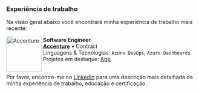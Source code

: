 ### Experiência de trabalho
Na visão geral abaixo você encontrará minha experiência de trabalho mais recente:

[<img align="left" height="94px" width="94px" alt="Accenture" src="https://s3-symbol-logo.tradingview.com/accenture--600.png"/>](https://www.accenture.com/br-pt)

**Software Engineer** \
[**Accenture**](https://www.accenture.com/br-pt) • Contract \
Linguagens & Tecnologias: `Azure DevOps`, `Azure Dashboards` \
Projetos em destaque: [App](https://www.accenture.com/br-pt)
<br/>
<br/>

Por favor, encontre-me no [LinkedIn](https://www.linkedin.com/in/jonathangilber/) para uma descrição mais detalhada da minha experiência de trabalho, educação e certificação.
